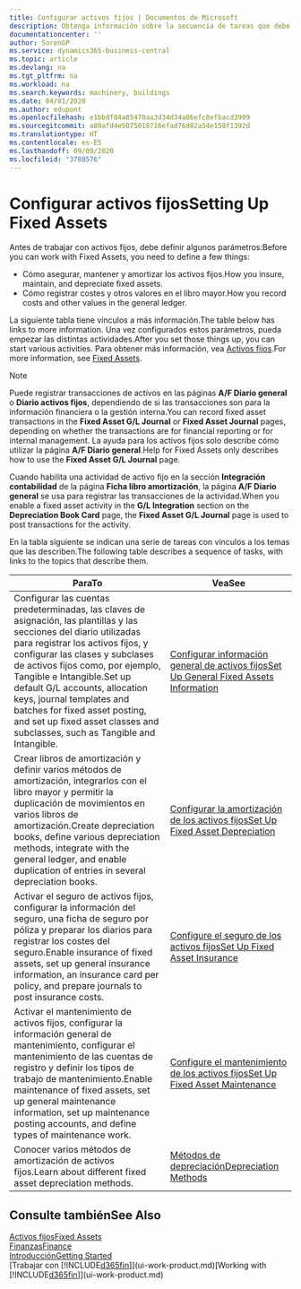 ```yaml
---
title: Configurar activos fijos | Documentos de Microsoft
description: Obtenga información sobre la secuencia de tareas que debe realizar para configurar activos fijos, como maquinaria o edificios.
documentationcenter: ''
author: SorenGP
ms.service: dynamics365-business-central
ms.topic: article
ms.devlang: na
ms.tgt_pltfrm: na
ms.workload: na
ms.search.keywords: machinery, buildings
ms.date: 04/01/2020
ms.author: edupont
ms.openlocfilehash: e1bbdf84a85470aa3d34d34a06efc8efbacd3909
ms.sourcegitcommit: a80afd4e5075018716efad76d82a54e158f1392d
ms.translationtype: HT
ms.contentlocale: es-ES
ms.lasthandoff: 09/09/2020
ms.locfileid: "3788576"
---
```

# <a name="setting-up-fixed-assets"></a><span data-ttu-id="db9a4-103">Configurar activos fijos</span><span class="sxs-lookup"><span data-stu-id="db9a4-103">Setting Up Fixed Assets</span></span>
<span data-ttu-id="db9a4-104">Antes de trabajar con activos fijos, debe definir algunos parámetros:</span><span class="sxs-lookup"><span data-stu-id="db9a4-104">Before you can work with Fixed Assets, you need to define a few things:</span></span>  

* <span data-ttu-id="db9a4-105">Cómo asegurar, mantener y amortizar los activos fijos.</span><span class="sxs-lookup"><span data-stu-id="db9a4-105">How you insure, maintain, and depreciate fixed assets.</span></span>  
* <span data-ttu-id="db9a4-106">Cómo registrar costes y otros valores en el libro mayor.</span><span class="sxs-lookup"><span data-stu-id="db9a4-106">How you record costs and other values in the general ledger.</span></span>  

<span data-ttu-id="db9a4-107">La siguiente tabla tiene vínculos a más información.</span><span class="sxs-lookup"><span data-stu-id="db9a4-107">The table below has links to more information.</span></span> <span data-ttu-id="db9a4-108">Una vez configurados estos parámetros, pueda empezar las distintas actividades.</span><span class="sxs-lookup"><span data-stu-id="db9a4-108">After you set those things up, you can start various activities.</span></span> <span data-ttu-id="db9a4-109">Para obtener más información, vea [Activos fijos](fa-manage.md).</span><span class="sxs-lookup"><span data-stu-id="db9a4-109">For more information, see [Fixed Assets](fa-manage.md).</span></span>  

> [!NOTE]  
>   <span data-ttu-id="db9a4-110">Puede registrar transacciones de activos en las páginas **A/F Diario general** o **Diario activos fijos**, dependiendo de si las transacciones son para la información financiera o la gestión interna.</span><span class="sxs-lookup"><span data-stu-id="db9a4-110">You can record fixed asset transactions in the **Fixed Asset G/L Journal** or **Fixed Asset Journal** pages, depending on whether the transactions are for financial reporting or for internal management.</span></span> <span data-ttu-id="db9a4-111">La ayuda para los activos fijos solo describe cómo utilizar la página **A/F Diario general**.</span><span class="sxs-lookup"><span data-stu-id="db9a4-111">Help for Fixed Assets only describes how to use the **Fixed Asset G/L Journal** page.</span></span>  

<span data-ttu-id="db9a4-112">Cuando habilita una actividad de activo fijo en la sección **Integración contabilidad** de la página **Ficha libro amortización**, la página **A/F Diario general** se usa para registrar las transacciones de la actividad.</span><span class="sxs-lookup"><span data-stu-id="db9a4-112">When you enable a fixed asset activity in the **G/L Integration** section on the **Depreciation Book Card** page, the **Fixed Asset G/L Journal** page is used to post transactions for the activity.</span></span>

<span data-ttu-id="db9a4-113">En la tabla siguiente se indican una serie de tareas con vínculos a los temas que las describen.</span><span class="sxs-lookup"><span data-stu-id="db9a4-113">The following table describes a sequence of tasks, with links to the topics that describe them.</span></span>  

| <span data-ttu-id="db9a4-114">Para</span><span class="sxs-lookup"><span data-stu-id="db9a4-114">To</span></span> | <span data-ttu-id="db9a4-115">Vea</span><span class="sxs-lookup"><span data-stu-id="db9a4-115">See</span></span> |
| --- | --- |
| <span data-ttu-id="db9a4-116">Configurar las cuentas predeterminadas, las claves de asignación, las plantillas y las secciones del diario utilizadas para registrar los activos fijos, y configurar las clases y subclases de activos fijos como, por ejemplo, Tangible e Intangible.</span><span class="sxs-lookup"><span data-stu-id="db9a4-116">Set up default G/L accounts, allocation keys, journal templates and batches for fixed asset posting, and set up fixed asset classes and subclasses, such as Tangible and Intangible.</span></span> |[<span data-ttu-id="db9a4-117">Configurar información general de activos fijos</span><span class="sxs-lookup"><span data-stu-id="db9a4-117">Set Up General Fixed Assets Information</span></span>](fa-how-setup-general.md) |
| <span data-ttu-id="db9a4-118">Crear libros de amortización y definir varios métodos de amortización, integrarlos con el libro mayor y permitir la duplicación de movimientos en varios libros de amortización.</span><span class="sxs-lookup"><span data-stu-id="db9a4-118">Create depreciation books, define various depreciation methods, integrate with the general ledger, and enable duplication of entries in several depreciation books.</span></span> |[<span data-ttu-id="db9a4-119">Configurar la amortización de los activos fijos</span><span class="sxs-lookup"><span data-stu-id="db9a4-119">Set Up Fixed Asset Depreciation</span></span>](fa-how-setup-depreciation.md) |
| <span data-ttu-id="db9a4-120">Activar el seguro de activos fijos, configurar la información del seguro, una ficha de seguro por póliza y preparar los diarios para registrar los costes del seguro.</span><span class="sxs-lookup"><span data-stu-id="db9a4-120">Enable insurance of fixed assets, set up general insurance information, an insurance card per policy, and prepare journals to post insurance costs.</span></span> |[<span data-ttu-id="db9a4-121">Configure el seguro de los activos fijos</span><span class="sxs-lookup"><span data-stu-id="db9a4-121">Set Up Fixed Asset Insurance</span></span>](fa-how-setup-insurance.md) |
| <span data-ttu-id="db9a4-122">Activar el mantenimiento de activos fijos, configurar la información general de mantenimiento, configurar el mantenimiento de las cuentas de registro y definir los tipos de trabajo de mantenimiento.</span><span class="sxs-lookup"><span data-stu-id="db9a4-122">Enable maintenance of fixed assets, set up general maintenance information, set up maintenance posting accounts, and define types of maintenance work.</span></span> |[<span data-ttu-id="db9a4-123">Configure el mantenimiento de los activos fijos</span><span class="sxs-lookup"><span data-stu-id="db9a4-123">Set Up Fixed Asset Maintenance</span></span>](fa-how-setup-maintenance.md) |
| <span data-ttu-id="db9a4-124">Conocer varios métodos de amortización de activos fijos.</span><span class="sxs-lookup"><span data-stu-id="db9a4-124">Learn about different fixed asset depreciation methods.</span></span> |[<span data-ttu-id="db9a4-125">Métodos de depreciación</span><span class="sxs-lookup"><span data-stu-id="db9a4-125">Depreciation Methods</span></span>](fa-depreciation-methods.md) |

## <a name="see-also"></a><span data-ttu-id="db9a4-126">Consulte también</span><span class="sxs-lookup"><span data-stu-id="db9a4-126">See Also</span></span>
[<span data-ttu-id="db9a4-127">Activos fijos</span><span class="sxs-lookup"><span data-stu-id="db9a4-127">Fixed Assets</span></span>](fa-manage.md)  
[<span data-ttu-id="db9a4-128">Finanzas</span><span class="sxs-lookup"><span data-stu-id="db9a4-128">Finance</span></span>](finance.md)  
[<span data-ttu-id="db9a4-129">Introducción</span><span class="sxs-lookup"><span data-stu-id="db9a4-129">Getting Started</span></span>](product-get-started.md)  
<span data-ttu-id="db9a4-130">[Trabajar con [!INCLUDE[d365fin](includes/d365fin_md.md)]](ui-work-product.md)</span><span class="sxs-lookup"><span data-stu-id="db9a4-130">[Working with [!INCLUDE[d365fin](includes/d365fin_md.md)]](ui-work-product.md)</span></span>
